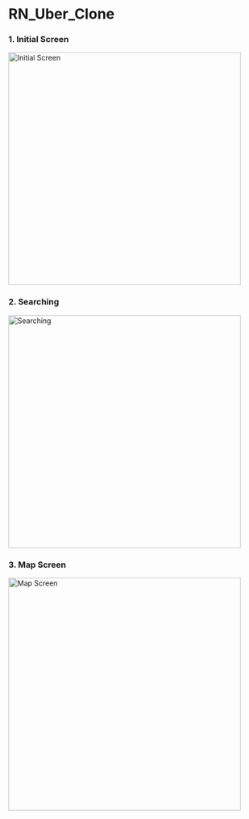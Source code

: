 # RN_Uber_Clone

### 1. Initial Screen
<img width="461" alt="Initial Screen" src="https://user-images.githubusercontent.com/93919347/148740941-77184701-e610-4d46-a94e-516519c44e51.jpg">

### 2. Searching
<img width="461" alt="Searching" src="https://user-images.githubusercontent.com/93919347/148741501-50e724f5-0d64-4ebb-ad0b-63d444dc80d4.PNG">

### 3. Map Screen
<img width="461" alt="Map Screen" src="https://user-images.githubusercontent.com/93919347/148741561-b59e298b-7a3d-4cf4-8f9f-51e66d2d4e0e.PNG">
